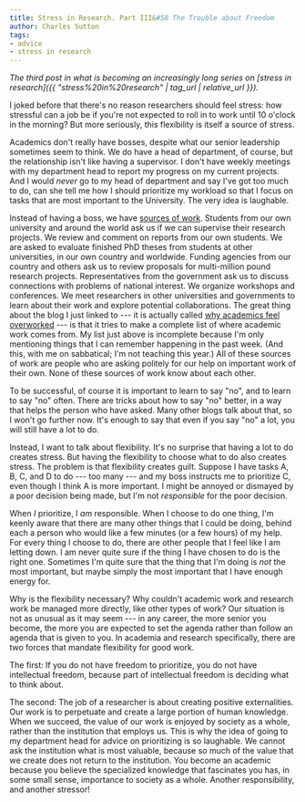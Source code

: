 ```yaml
---
title: Stress in Research. Part III&#58 The Trouble about Freedom
author: Charles Sutton
tags:
- advice
- stress in research
---
```


*The third post in what is becoming an increasingly long
series on [stress in research]({{ "stress%20in%20research" | tag_url | relative_url }}).*

I joked before that there's no reason researchers should feel stress:
how stressful can a job be if you're not expected to roll in to work until 10
o'clock in the morning? But more seriously, this
flexibility is itself a source of stress.

Academics don't really have bosses, despite what our
senior leadership sometimes seem to think. We do have a head
of department, of course, but the relationship isn't
like having a supervisor. I don't have weekly meetings
with my department head to report my progress on my current
projects. And I would *never* go to my head of department and say I've got too much to do, can she tell me
how I should prioritize my workload so that I focus on tasks
that are most important to the University.
The very idea is laughable.

Instead of having a boss, we have [sources of work](http://www.pgbovine.net/why-academics-feel-overworked.htm). Students from our own university and around the world ask us if we
can supervise their research projects. We
review and comment on reports from our own students.
We are asked to evaluate finished PhD theses from students
at other universities, in our own country
and worldwide.
 Funding agencies from our country and others ask
us to review proposals for multi-million pound research projects.
Representatives from the government ask us
to discuss connections with problems of national interest.
We organize workshops and conferences.
We meet researchers in other universities and governments
to learn about their work and explore potential collaborations.
The great thing about the blog I just linked to
--- it is actually called [why academics feel overworked](http://www.pgbovine.net/why-academics-feel-overworked.htm) --- is that it tries to make a complete
list of where academic work comes from.
My list just above is incomplete
because I'm only mentioning things that I can remember
happening in the past week. (And this, with me
 on sabbatical;
I'm not teaching this year.)
All of these sources of work are people who are asking
politely for our help on important work of their own.
None of these sources of work know about each other.

To be successful, of course it is important to learn to say "no", and to learn to say "no" often.
There are tricks about how to say "no" better, in a way
that helps the person who have asked. Many other blogs
talk about that, so I won't go further now.
It's enough to say that even if you say "no" a lot,
you will still have a lot to do.

Instead, I want to talk about flexibility.
It's no surprise that having a lot to do creates stress.
But having the flexibility to choose what to do
also creates stress.
The problem is that flexibility creates guilt.
Suppose I have tasks A, B, C, and D to do --- too many --- and
my boss instructs me to prioritize C, even though I think A
is more important. I might be annoyed or dismayed
by a poor decision being made, but I'm not *responsible*
for the poor decision.

When *I* prioritize, I *am* responsible.
When I choose to do one thing, I'm keenly aware
that there are many other things that I could be doing,
behind each a person who would like a few minutes
(or a few hours) of my help. For every thing I choose to do,
there are other people that I feel like I am letting down.
I am never quite
sure if the thing I have chosen to do is the right one.
Sometimes I'm quite sure that the thing that I'm doing
is *not* the most important, but maybe simply the most
important that I have enough energy for.

Why is the flexibility necessary?
Why couldn't academic work and research work be managed
more directly, like other types of work?
Our situation is not as unusual as it may seem ---
in any career, the more senior you become, the more
you are expected to set the agenda rather than follow an
agenda that is given to you. In academia and research specifically, there are
two forces that mandate flexibility for good work.

The first: If you do not have freedom to prioritize,
you do not have intellectual freedom, because part of intellectual
freedom is deciding what to think about.

The second: The job
of a researcher is about creating positive externalities.
Our work is to perpetuate and create a large portion
of human knowledge. When we succeed, the value of our work is enjoyed
by society as a whole, rather than the institution
that employs us. This is why the idea of going to my department
head for advice on prioritizing is so laughable.
We cannot ask the institution what is most valuable, because so much of the
value that we create does not return to the institution.
You become an academic because you believe the specialized
knowledge that fascinates you has, in some small sense,
importance to society as a whole. Another responsibility,
and another stressor!

